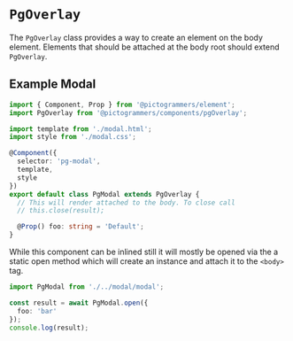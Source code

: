 # `PgOverlay`

The `PgOverlay` class provides a way to create an element on the body element. Elements that should be attached at the body root should extend `PgOverlay`.


## Example Modal

```typescript
import { Component, Prop } from '@pictogrammers/element';
import PgOverlay from '@pictogrammers/components/pgOverlay';

import template from './modal.html';
import style from './modal.css';

@Component({
  selector: 'pg-modal',
  template,
  style
})
export default class PgModal extends PgOverlay {
  // This will render attached to the body. To close call
  // this.close(result);

  @Prop() foo: string = 'Default';
}
```

While this component can be inlined still it will mostly be opened via the a static open method which will create an instance and attach it to the `<body>` tag.

```typescript
import PgModal from './../modal/modal';

const result = await PgModal.open({
  foo: 'bar'
});
console.log(result);
```